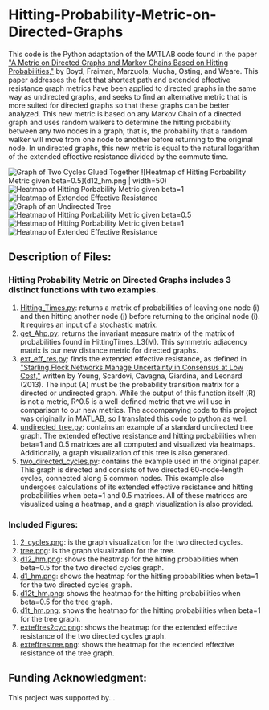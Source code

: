# Hitting-Probability-Metric-on-Directed-Graphs
This code is the Python adaptation of the MATLAB code found in the paper ["A Metric on Directed Graphs and Markov Chains Based on Hitting Probabilities,"](https://marzuola.web.unc.edu/wp-content/uploads/sites/16865/2020/06/A_metric_on_the_state_space_of_Markov_chains_based_on_hitting_times.pdf) by Boyd, Fraiman, Marzuola, Mucha, Osting, and Weare. This paper addresses the fact that shortest path and extended effective resistance graph metrics have been applied to directed graphs in the same way as undirected graphs, and seeks to find an alternative metric that is more suited for directed graphs so that these graphs can be better analyzed. This new metric is based on any Markov Chain of a directed graph and uses random walkers to determine the hitting probability between any two nodes in a graph; that is, the probability that a random walker will move from one node to another before returning to the original node. In undirected graphs, this new metric is equal to the natural logarithm of the extended effective resistance divided by the commute time. 

![Graph of Two Cycles Glued Together](2_cycles.png) 
![Heatmap of Hitting Porbability Metric given beta=0.5](d12_hm.png | width=50) 
![Heatmap of Hitting Porbability Metric given beta=1](d1_hm.png) 
![Heatmap of Extended Effective Resistance](exteffres2cyc.png) 
![Graph of an Undirected Tree](tree.png) 
![Heatmap of Hitting Porbability Metric given beta=0.5](d12t_hm.png) 
![Heatmap of Hitting Porbability Metric given beta=1](d1t_hm.png) 
![Heatmap of Extended Effective Resistance](exteffrestree.png) 

## Description of Files: 
### Hitting Probability Metric on Directed Graphs includes 3 distinct functions with two examples.
1. [Hitting_Times.py](https://github.com/mgvinal/Hitting-Probability-Metric-on-Directed-Graphs/blob/main/Hitting_Times.py): returns a matrix of probabilities of leaving one node (i) and then hitting another node (j) before returning to the original node (i). It requires an input of a stochastic matrix. 
2. [get_Ahp.py](https://github.com/mgvinal/Hitting-Probability-Metric-on-Directed-Graphs/blob/main/get_Ahp.py): returns the invariant measure matrix of the matrix of probabilities found in HittingTimes_L3(M). This symmetric adjacency matrix is our new distance metric for directed graphs. 
3. [ext_eff_res.py](https://github.com/mgvinal/Hitting-Probability-Metric-on-Directed-Graphs/blob/main/ext_eff_res.py): finds the extended effective resistance, as defined in ["Starling Flock Networks Manage Uncertainty in Consensus at Low Cost,"](https://pubmed.ncbi.nlm.nih.gov/23382667/) written by Young, Scardovi, Cavagna, Giardina, and Leonard (2013). The input (A) must be the probability transition matrix for a directed or undirected graph. While the output of this function itself (R) is not a metric, R^0.5 is a well-defined metric that we will use in comparison to our new metrics. The accompanying code to this project was originally in MATLAB, so I translated this code to python as well. 
4. [undirected_tree.py](https://github.com/mgvinal/Hitting-Probability-Metric-on-Directed-Graphs/blob/main/undirected_tree.py): contains an example of a standard undirected tree graph. The extended effective resistance and hitting probabilities when beta=1 and 0.5 matrices are all computed and visualized via heatmaps. Additionally, a graph visualization of this tree is also generated. 
5. [two_directed_cycles.py](https://github.com/mgvinal/Hitting-Probability-Metric-on-Directed-Graphs/blob/main/two_directed_cycles.py): contains the example used in the original paper. This graph is directed and consists of two directed 60-node-length cycles, connected along 5 common nodes. This example also undergoes calculations of its extended effective resistance and hitting probabilities when beta=1 and 0.5 matrices. All of these matrices are visualized using a heatmap, and a graph visualization is also provided. 
### Included Figures:
1. [2_cycles.png](https://github.com/mgvinal/Hitting-Probability-Metric-on-Directed-Graphs/blob/main/2_cycles.png): is the graph visualization for the two directed cycles. 
2. [tree.png](https://github.com/mgvinal/Hitting-Probability-Metric-on-Directed-Graphs/blob/main/tree.png): is the graph visualization for the tree. 
3. [d12_hm.png](https://github.com/mgvinal/Hitting-Probability-Metric-on-Directed-Graphs/blob/main/d12_hm.png): shows the heatmap for the hitting probabilities when beta=0.5 for the two directed cycles graph. 
4. [d1_hm.png](https://github.com/mgvinal/Hitting-Probability-Metric-on-Directed-Graphs/blob/main/d1_hm.png): shows the heatmap for the hitting probabilities when beta=1 for the two directed cycles graph. 
5. [d12t_hm.png](https://github.com/mgvinal/Hitting-Probability-Metric-on-Directed-Graphs/blob/main/d12t_hm.png): shows the heatmap for the hitting probabilities when beta=0.5 for the tree graph. 
6. [d1t_hm.png](https://github.com/mgvinal/Hitting-Probability-Metric-on-Directed-Graphs/blob/main/d1t_hm.png): shows the heatmap for the hitting probabilities when beta=1 for the tree graph. 
7. [exteffres2cyc.png](https://github.com/mgvinal/Hitting-Probability-Metric-on-Directed-Graphs/blob/main/exteffres2cyc.png): shows the heatmap for the extended effective resistance of the two directed cycles graph. 
8. [exteffrestree.png](https://github.com/mgvinal/Hitting-Probability-Metric-on-Directed-Graphs/blob/main/exteffrestree.png): shows the heatmap for the extended effective resistance of the tree graph. 
## Funding Acknowledgment:
This project was supported by...
